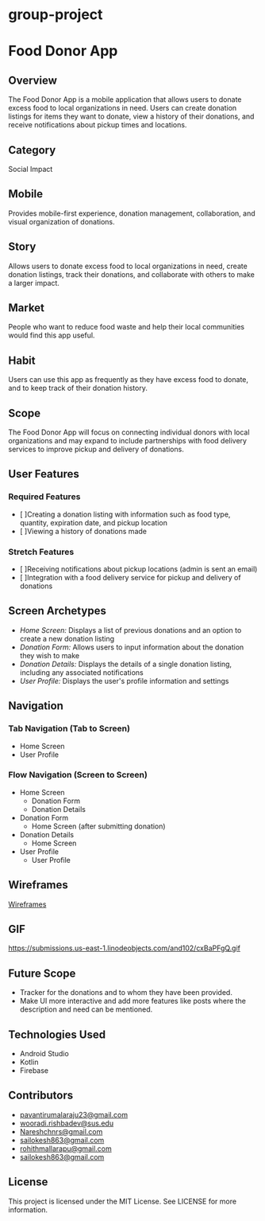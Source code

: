 # group-project
# Food Donor App

## Overview
The Food Donor App is a mobile application that allows users to donate excess food to local organizations in need. Users can create donation listings for items they want to donate, view a history of their donations, and receive notifications about pickup times and locations.

## Category
Social Impact

## Mobile
Provides mobile-first experience, donation management, collaboration, and visual organization of donations.

## Story
Allows users to donate excess food to local organizations in need, create donation listings, track their donations, and collaborate with others to make a larger impact.

## Market
People who want to reduce food waste and help their local communities would find this app useful.

## Habit
Users can use this app as frequently as they have excess food to donate, and to keep track of their donation history.

## Scope
The Food Donor App will focus on connecting individual donors with local organizations and may expand to include partnerships with food delivery services to improve pickup and delivery of donations.

## User Features
### Required Features
 - [ ]Creating a donation listing with information such as food type, quantity, expiration date, and pickup location
 - [ ]Viewing a history of donations made

### Stretch Features
 - [ ]Receiving notifications about pickup locations (admin is sent an email)
 - [ ]Integration with a food delivery service for pickup and delivery of donations

## Screen Archetypes
- *Home Screen:* Displays a list of previous donations and an option to create a new donation listing
- *Donation Form:* Allows users to input information about the donation they wish to make
- *Donation Details:* Displays the details of a single donation listing, including any associated notifications
- *User Profile:* Displays the user's profile information and settings

## Navigation
### Tab Navigation (Tab to Screen)
- Home Screen
- User Profile

### Flow Navigation (Screen to Screen)
- Home Screen
  - Donation Form
  - Donation Details
- Donation Form
  - Home Screen (after submitting donation)
- Donation Details
  - Home Screen
- User Profile
  - User Profile

## Wireframes
[Wireframes](https://ibb.co/2qHdczG)
## GIF
https://submissions.us-east-1.linodeobjects.com/and102/cxBaPFgQ.gif

## Future Scope
- Tracker for the donations and to whom they have been provided.
- Make UI more interactive and add more features like posts where the description and need can be mentioned.

## Technologies Used
- Android Studio
- Kotlin
- Firebase

## Contributors
- pavantirumalaraju23@gmail.com
- wooradi.rishbadev@sus.edu
- Nareshchnrs@gmail.com
- sailokesh863@gmail.com
- rohithmallarapu@gmail.com
- sailokesh863@gmail.com

## License
This project is licensed under the MIT License. See LICENSE for more information.
